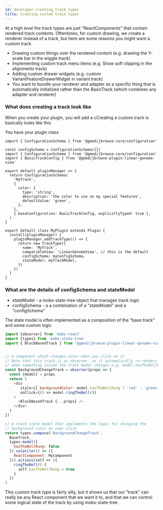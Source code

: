 ```yaml
---
id: developer_creating_track_types
title: Creating custom track types
---
```


At a high level the track types are just "ReactComponents" that contain
rendered track contents. Oftentimes, for custom drawing, we create a renderer
instead of a track, but here are some reasons you might want a custom track

- Drawing custom things over the rendered content (e.g. drawing the Y-scale bar
  in the wiggle track)
- Implementing custom track menu items (e.g. Show soft clipping in the
  alignments track)
- Adding custom drawer widgets (e.g. custom VariantFeatureDrawerWidget in
  variant track)
- You want to bundle your renderer and adapter as a specific thing that is
  automatically initialized rather than the BasicTrack (which combines any
  adapter and renderer)

### What does creating a track look like

When you create your plugin, you will add a cCreating a custom track is
basically looks like this

You have your plugin class

```
import { ConfigurationSchema } from '@gmod/jbrowse-core/configuration'

const configSchema = ConfigurationSchema({})
import { ConfigurationSchema } from '@gmod/jbrowse-core/configuration'
import { BasicTrackConfig } from '@gmod/jbrowse-plugin-linear-genome-view'

export default pluginManager => {
  return ConfigurationSchema(
    'MyTrack',
    {
      color: {
        type: 'string',
        description: 'the color to use on my special features',
        defaultValue: 'green',
      },
    },
    { baseConfiguration: BasicTrackConfig, explicitlyTyped: true },
  )
}

export default class MyPlugin extends Plugin {
  install(pluginManager) {
    pluginManager.addTrackType(() => {
      return new TrackType({
        name: 'MyTrack',
        compatibleView: 'LinearGenomeView', // this is the default
        configSchema: myConfigSchema,
        stateModel: myTrackModel,
      })
    })
  }
}
```

### What are the details of configSchema and stateModel

- stateModel - a mobx-state-tree object that manages track logic
- configSchema - a a combination of a "stateModel" and a "configSchema"

The state model is often implemented as a composition of the "base track" and
some custom logic

```js
import {observer} from 'mobx-react'
import {types} from 'mobx-state-tree'
import { BlockBasedTrack } from '@gmod/jbrowse-plugin-linear-genome-view'


// A component which changes color when you click on it
// Note that this track is an observer, so it automatically re-renders
// when something inside the track model changes e.g. model.hasTheBellRung
const BackgroundChangeTrack = observer(props => {
  const {model} = props
  return (
    <div
       style={{ backgroundColor: model.hasTheBellRung ? 'red' : 'green' }}
       onClick={() => model.ringTheBell()}
    >
      <BlockBasedTrack {...props} />
    </div>
  )
})

// A track state model that implements the logic for changing the
// background color on user click
return types.compose('BackgroundChangeTrack',
  BaseTrack,
  types.model({
    hasTheBellRung: false
  }).volatile(() => ({
    ReactComponent: MyComponent
  })).actions(self => ({
    ringTheBell() {
      self.hasTheBellRung = true
    }
  })
)
```

This custom track type is fairly silly, but it shows us that our "track" can
really be any React component that we want it to, and that we can control some
logical state of the track by using mobx-state-tree
